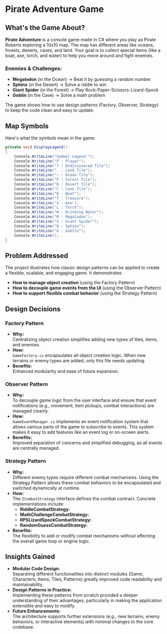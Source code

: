 # Pirate Adventure Game

## What's the Game About?

**Pirate Adventure** is a console game made in C# where you play as Pirate Roberts exploring a 10x10 map. The map has different areas like oceans, forests, deserts, caves, and land. Your goal is to collect special items (like a boat, axe, torch, and water) to help you move around and fight enemies. 

### Enemies & Challenges:
- **Megalodon** (in the Ocean) → Beat it by guessing a random number
- **Sphinx** (in the Desert) → Solve a riddle to win
- **Giant Spider** (in the Forest) → Play Rock-Paper-Scissors-Lizard-Spock
- **Goblin** (in the Cave) → Solve a math problem

The game shows how to use design patterns (Factory, Observer, Strategy) to keep the code clean and easy to update.

## Map Symbols

Here's what the symbols mean in the game:

```csharp
private void DisplayLegend()
{
    Console.WriteLine("Symbol Legend:");
    Console.WriteLine("P : Player");
    Console.WriteLine("? : Undiscovered Tile");
    Console.WriteLine(". : Land Tile");
    Console.WriteLine("~ : Ocean Tile");
    Console.WriteLine("F : Forest Tile");
    Console.WriteLine("D : Desert Tile");
    Console.WriteLine("C : Cave Tile");
    Console.WriteLine("B : Boat");
    Console.WriteLine("T : Treasure");
    Console.WriteLine("X : Axe");
    Console.WriteLine("L : Torch");
    Console.WriteLine("W : Drinking Water");
    Console.WriteLine("M : Megalodon");
    Console.WriteLine("S : Giant Spider");
    Console.WriteLine("Q : Sphinx");
    Console.WriteLine("G : Goblin");
    Console.WriteLine();
}
```

## Problem Addressed

The project illustrates how classic design patterns can be applied to create a flexible, scalable, and engaging game. It demonstrates:
- **How to manage object creation** (using the Factory Pattern)
- **How to decouple game events from the UI** (using the Observer Pattern)
- **How to support flexible combat behavior** (using the Strategy Pattern)

## Design Decisions

### Factory Pattern
- **Why:**  
  Centralizing object creation simplifies adding new types of tiles, items, and enemies.  
- **How:**  
  `GameFactory.cs` encapsulates all object creation logic. When new terrains or enemy types are added, only this file needs updating.
- **Benefits:**  
  Enhanced modularity and ease of future expansion.

### Observer Pattern
- **Why:**  
  To decouple game logic from the user interface and ensure that event notifications (e.g., movement, item pickups, combat interactions) are managed cleanly.
- **How:**  
  `GameEventManager.cs` implements an event notification system that allows various parts of the game to subscribe to events. This system makes it easy to add features like an event log or on-screen alerts.
- **Benefits:**  
  Improved separation of concerns and simplified debugging, as all events are centrally managed.

### Strategy Pattern
- **Why:**  
  Different enemy types require different combat mechanisms. Using the Strategy Pattern allows these combat behaviors to be encapsulated and switched dynamically at runtime.
- **How:**  
  The `ICombatStrategy` interface defines the combat contract. Concrete implementations include:
  - **RiddleCombatStrategy:**
  - **MathChallengeCombatStrategy:**
  - **RPSLizardSpockCombatStrategy:**
  - **RandomGuessCombatStrategy:**
- **Benefits:**  
  The flexibility to add or modify combat mechanisms without affecting the overall game loop or engine logic.

## Insights Gained

- **Modular Code Design:**  
  Separating different functionalities into distinct modules (Game, Characters, Items, Tiles, Patterns) greatly improved code readability and maintainability.
- **Design Patterns in Practice:**  
  Implementing these patterns from scratch provided a deeper understanding of their advantages, particularly in making the application extensible and easy to modify.
- **Future Enhancements:**  
  The architecture supports further extensions (e.g., new terrains, enemy behaviors, or interactive elements) with minimal changes to the core codebase.
